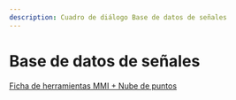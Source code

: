 ```yaml
---
description: Cuadro de diálogo Base de datos de señales
---
```


# Base de datos de señales

[Ficha de herramientas MMI + Nube de puntos](./)

